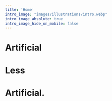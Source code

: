 ```yaml
---
title: 'Home'
intro_image: "images/illustrations/intro.webp"
intro_image_absolute: true
intro_image_hide_on_mobile: false
---
```


# Artificial
# Less
# Artificial.